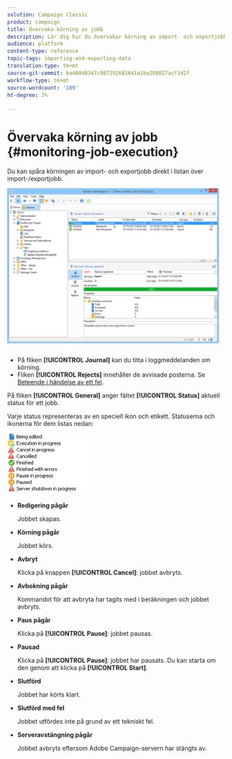 ```yaml
---
solution: Campaign Classic
product: campaign
title: Övervaka körning av jobb
description: Lär dig hur du övervakar körning av import- och exportjobb.
audience: platform
content-type: reference
topic-tags: importing-and-exporting-data
translation-type: tm+mt
source-git-commit: ba460d8347c987291681641a1be208027acf1d2f
workflow-type: tm+mt
source-wordcount: '189'
ht-degree: 3%

---
```



# Övervaka körning av jobb {#monitoring-job-execution}

Du kan spåra körningen av import- och exportjobb direkt i listan över import-/exportjobb.

![](assets/s_ncs_user_export_list_and_details.png)

* På fliken **[!UICONTROL Journal]** kan du titta i loggmeddelanden om körning.
* Fliken **[!UICONTROL Rejects]** innehåller de avvisade posterna. Se [Beteende i händelse av ett fel](../../platform/using/executing-import-jobs.md#behavior-in-the-event-of-an-error).

På fliken **[!UICONTROL General]** anger fältet **[!UICONTROL Status]** aktuell status för ett jobb.

Varje status representeras av en speciell ikon och etikett. Statuserna och ikonerna för dem listas nedan:

![](assets/s_ncs_user_export_status.png)

* **Redigering pågår**

   Jobbet skapas.

* **Körning pågår**

   Jobbet körs.

* **Avbryt**

   Klicka på knappen **[!UICONTROL Cancel]**: jobbet avbryts.

* **Avbokning pågår**

   Kommandot för att avbryta har tagits med i beräkningen och jobbet avbryts.

* **Paus pågår**

   Klicka på **[!UICONTROL Pause]**: jobbet pausas.

* **Pausad**

   Klicka på **[!UICONTROL Pause]**: jobbet har pausats. Du kan starta om den genom att klicka på **[!UICONTROL Start]**.

* **Slutförd**

   Jobbet har körts klart.

* **Slutförd med fel**

   Jobbet utfördes inte på grund av ett tekniskt fel.

* **Serveravstängning pågår**

   Jobbet avbryts eftersom Adobe Campaign-servern har stängts av.
